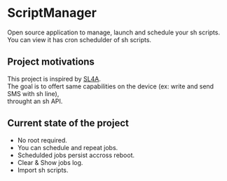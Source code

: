 


# ScriptManager
Open source application to manage, launch and schedule your sh scripts.<br />
You can view it has cron schedulder of sh scripts.<br />


## Project motivations
This project is inspired by [SL4A](https://en.wikipedia.org/wiki/Scripting_Layer_for_Android). <br />
The goal is to offert same capabilities on the device (ex: write and send SMS with sh line), <br />
throught an sh API.<br />


## Current state of the project
* No root required.<br />
* You can schedule and repeat jobs.<br />
* Schedulded jobs persist accross reboot.<br />
* Clear & Show jobs log.<br />
* Import sh scripts.<br />


